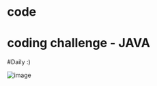 # code
# coding challenge - JAVA
#Daily :)

![image](https://github.com/Priyaaaaanu/code/assets/128677864/7ec3c3d6-47a8-4139-96a2-b7594be896f5)
